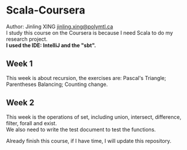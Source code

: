 # Scala-Coursera
Author: Jinling XING jinling.xing@polymtl.ca <br>
I study this course on the Coursera is because I need Scala to do my research project. <br>
**I used the IDE: IntelliJ and the "sbt".**
## Week 1
This week is about recursion, the exercises are: Pascal's Triangle; Parentheses Balancing; Counting change.

## Week 2
This week is the operations of set, including union, intersect, difference, filter, forall and exist. <br>
We also need to write the test document to test the functions.

Already finish this course, if I have time, I will update this repository.
